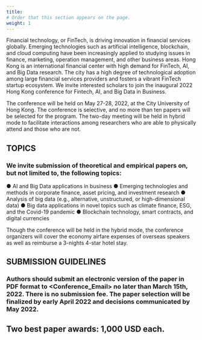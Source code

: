 ```yaml
---
title: 
# Order that this section appears on the page.
weight: 1
---
```

Financial technology, or FinTech, is driving innovation in financial services globally. Emerging technologies such as artificial intelligence, blockchain, and cloud computing have been increasingly applied to studying issues in finance, marketing, operation management, and other business areas. Hong Kong is an international financial center with high demand for FinTech, AI, and Big Data research. The city has a high degree of technological adoption among large financial services providers and fosters a vibrant FinTech startup ecosystem. We invite interested scholars to join the inaugural 2022 Hong Kong conference for Fintech, AI, and Big Data in Business.

The conference will be held on May 27-28, 2022, at the City University of Hong Kong. The conference is selective, and no more than ten papers will be selected for the program. The two-day meeting will be held in hybrid mode to facilitate interactions among researchers who are able to physically attend and those who are not. 

## TOPICS
### We invite submission of theoretical and empirical papers on, but not limited to, the following topics:
●	AI and Big Data applications in business 
●	Emerging technologies and methods in corporate finance, asset pricing, and investment research
●	Analysis of big data (e.g., alternative, unstructured, or high-dimensional data) 
●	Big data applications in novel topics such as climate finance, ESG, and the Covid-19 pandemic
●	Blockchain technology, smart contracts, and digital currencies

Though the conference will be held in the hybrid mode, the conference organizers will cover the economy airfare expenses of overseas speakers as well as reimburse a 3-nights 4-star hotel stay.

## SUBMISSION GUIDELINES
### Authors should submit an electronic version of the paper in PDF format to <Conference_Email> no later than March 15th, 2022. There is no submission fee. The paper selection will be finalized by early April 2022 and decisions communicated by May 2022. 

## Two best paper awards: 1,000 USD each.
